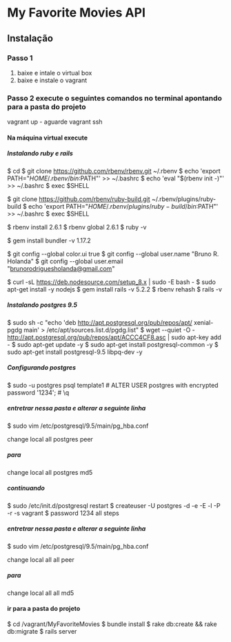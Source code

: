 # My Favorite Movies API

## Instalação

### Passo 1

1. baixe e intale o virtual box
2. baixe e instale o vagrant

### Passo 2 execute o seguintes comandos no terminal apontando para a pasta do projeto

vagrant up - aguarde
vagrant ssh

#### Na máquina virtual execute

##### Instalando ruby e rails
$ cd
$ git clone https://github.com/rbenv/rbenv.git ~/.rbenv
$ echo 'export PATH="$HOME/.rbenv/bin:$PATH"' >> ~/.bashrc
$ echo 'eval "$(rbenv init -)"' >> ~/.bashrc
$ exec $SHELL

$ git clone https://github.com/rbenv/ruby-build.git ~/.rbenv/plugins/ruby-build
$ echo 'export PATH="$HOME/.rbenv/plugins/ruby-build/bin:$PATH"' >> ~/.bashrc
$ exec $SHELL

$ rbenv install 2.6.1
$ rbenv global 2.6.1
$ ruby -v

$ gem install bundler -v 1.17.2

$ git config --global color.ui true
$ git config --global user.name "Bruno R. Holanda"
$ git config --global user.email "brunorodriguesholanda@gmail.com"

$ curl -sL https://deb.nodesource.com/setup_8.x | sudo -E bash -
$ sudo apt-get install -y nodejs
$ gem install rails -v 5.2.2
$ rbenv rehash
$ rails -v

##### Instalando postgres 9.5

$ sudo sh -c "echo 'deb http://apt.postgresql.org/pub/repos/apt/ xenial-pgdg main' > /etc/apt/sources.list.d/pgdg.list"
$ wget --quiet -O - http://apt.postgresql.org/pub/repos/apt/ACCC4CF8.asc | sudo apt-key add -
$ sudo apt-get update -y
$ sudo apt-get install postgresql-common -y
$ sudo apt-get install postgresql-9.5 libpq-dev -y

##### Configurando postgres

$ sudo -u postgres psql template1
\# ALTER USER postgres with encrypted password '1234';
\# \q

##### entretrar nessa pasta e alterar a seguinte linha

$ sudo vim /etc/postgresql/9.5/main/pg_hba.conf

change local      all     postgres     peer

##### para

change local      all     postgres     md5

##### continuando

$ sudo /etc/init.d/postgresql restart
$ createuser -U postgres -d -e -E -l -P -r -s vagrant
$ password 1234 all steps

##### entretrar nessa pasta e alterar a seguinte linha

$ sudo vim /etc/postgresql/9.5/main/pg_hba.conf

change local      all     all      peer

##### para

change local      all     all      md5

#### ir para a pasta do projeto

$ cd /vagrant/MyFavoriteMovies
$ bundle install
$ rake db:create && rake db:migrate
$ rails server

